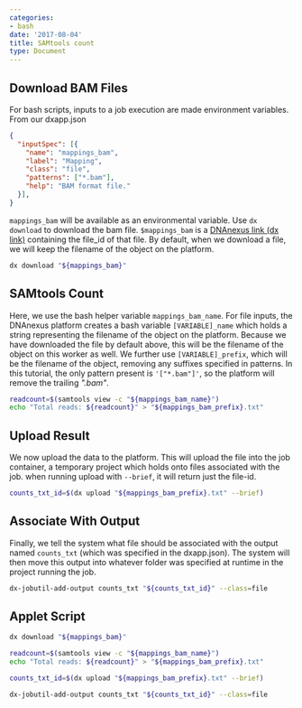 ```yaml
---
categories:
- bash
date: '2017-08-04'
title: SAMtools count
type: Document
---
```

## Download BAM Files
For bash scripts, inputs to a job execution are made environment variables. From our dxapp.json
```json
{
  "inputSpec": [{
    "name": "mappings_bam",
    "label": "Mapping",
    "class": "file",
    "patterns": ["*.bam"],
    "help": "BAM format file."
  }],
}
```
`mappings_bam` will be available as an environmental variable. Use `dx download` to download the bam file. `$mappings_bam` is a [DNAnexus link (dx link)](https://wiki.dnanexus.com/FAQ#What-are-DNAnexus-links,-and-how-are-they-different-from-using-the-data-object-IDs%3F)
containing the file_id of that file. By default, when we download a file,
we will keep the filename of the object on the platform.
```bash
dx download "${mappings_bam}"
```

## SAMtools Count
Here, we use the bash helper variable `mappings_bam_name`. For file inputs,
the DNAnexus platform creates a bash variable `[VARIABLE]_name` which holds a string representing
the filename of the object on the platform. Because we have downloaded the
file by default above, this will be the filename of the object on this
worker as well. We further use `[VARIABLE]_prefix`, which will be the filename
of the object, removing any suffixes specified in patterns. In this tutorial,
the only pattern present is `'["*.bam"]'`, so the platform will remove the trailing *".bam"*.
```bash
readcount=$(samtools view -c "${mappings_bam_name}")
echo "Total reads: ${readcount}" > "${mappings_bam_prefix}.txt"
```

## Upload Result
We now upload the data to the platform. This will upload the file into the
job container, a temporary project which holds onto files associated
with the job. when running upload with `--brief`, it will return just the
file-id.  
```bash
counts_txt_id=$(dx upload "${mappings_bam_prefix}.txt" --brief)
```

## Associate With Output
Finally, we tell the system what file should be associated with the output
named `counts_txt` (which was specified in the dxapp.json). The system will then
move this output into whatever folder was specified at runtime in the project
running the job.  
```bash
dx-jobutil-add-output counts_txt "${counts_txt_id}" --class=file
```

## Applet Script
```bash
dx download "${mappings_bam}"

readcount=$(samtools view -c "${mappings_bam_name}")
echo "Total reads: ${readcount}" > "${mappings_bam_prefix}.txt"

counts_txt_id=$(dx upload "${mappings_bam_prefix}.txt" --brief)

dx-jobutil-add-output counts_txt "${counts_txt_id}" --class=file
```

